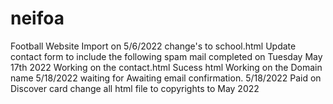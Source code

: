 # neifoa
Football Website
Import on 5/6/2022
change's to school.html
Update contact form to include the following
spam mail completed on Tuesday May 17th 2022
Working on the contact.html Sucess html
Working on the Domain name 5/18/2022
waiting for Awaiting email confirmation. 5/18/2022
Paid on Discover card
change all html file to copyrights to May 2022







